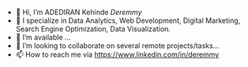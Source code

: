 - 👋 Hi, I’m ADEDIRAN Kehinde *Deremmy*
- 👀 I specialize in Data Analytics, Web Development, Digital Marketing,  Search Engine Optimization, Data Visualization.
- 🌱 I’m available ...
- 💞️ I’m looking to collaborate on several remote projects/tasks...
- 📫 How to reach me via https://www.linkedin.com/in/deremmy

<!---
deremmy/deremmy is a ✨ special ✨ repository because its `README.md` (this file) appears on your GitHub profile.
You can click the Preview link to take a look at your changes.
--->
